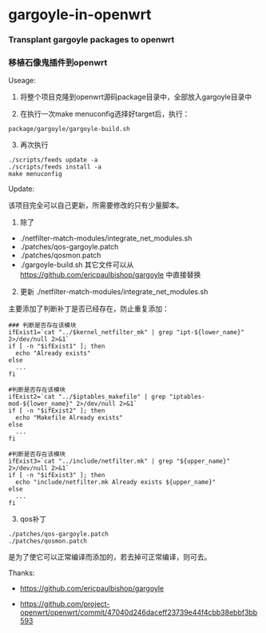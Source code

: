 # gargoyle-in-openwrt
### Transplant gargoyle packages to openwrt

### 移植石像鬼插件到openwrt

Useage:

1. 将整个项目克隆到openwrt源码package目录中，全部放入gargoyle目录中

2. 在执行一次make menuconfig选择好target后，执行：
```
package/gargoyle/gargoyle-build.sh
```
3. 再次执行
```
./scripts/feeds update -a
./scripts/feeds install -a
make menuconfig
```

Update:

该项目完全可以自己更新，所需要修改的只有少量脚本。
1. 除了 

* ./netfilter-match-modules/integrate_net_modules.sh
* ./patches/qos-gargoyle.patch
* ./patches/qosmon.patch
* ./gargoyle-build.sh
其它文件可以从 https://github.com/ericpaulbishop/gargoyle 中直接替换

2. 更新 ./netfilter-match-modules/integrate_net_modules.sh

主要添加了判断补丁是否已经存在，防止重复添加：
```
### 判断是否存在该模块
ifExist1=`cat "../$kernel_netfilter_mk" | grep "ipt-${lower_name}" 2>/dev/null 2>&1`
if [ -n "$ifExist1" ]; then
  echo "Already exists"
else
  ...
fi

#判断是否存在该模块
ifExist2=`cat "../$iptables_makefile" | grep "iptables-mod-${lower_name}" 2>/dev/null 2>&1`
if [ -n "$ifExist2" ]; then
  echo "Makefile Already exists"
else
  ...
fi

#判断是否存在该模块
ifExist3=`cat "../include/netfilter.mk" | grep "${upper_name}" 2>/dev/null 2>&1`
if [ -n "$ifExist3" ]; then
  echo "include/netfilter.mk Already exists ${upper_name}"
else
  ...
fi
```

3. qos补丁
```
./patches/qos-gargoyle.patch
./patches/qosmon.patch
```
是为了使它可以正常编译而添加的，若去掉可正常编译，则可去。

Thanks:

* https://github.com/ericpaulbishop/gargoyle

* https://github.com/project-openwrt/openwrt/commit/47040d246daceff23739e44f4cbb38ebbf3bb593
